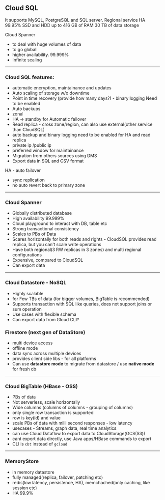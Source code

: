 ## Cloud SQL

It supports MySQL, PostgreSQL and SQL server. 
Regional service 
HA 99.95% 
SSD and HDD 
up to 416 GB of RAM 30 TB of data storage 

Cloud Spanner 
- to deal with huge volumes of data
- to go global
- higher availability. 99.999%
- Infinite scaling

---

### Cloud SQL features: 
- automatic encryption, maintainance and updates
- Auto scaling of storage w/o downtime
- Point in time recovery (provide how many days?) - binary logging Need to be enabled
- Auto backups
- zonal
- HA -> standby for Automatic failover
- Read replica - cross zone/region, can also use external(other service than CloudSQL)
- auto backup and binary logging need to be enabled for HA and read replica
- private ip /public ip
- preferred window for maintainance
- Migration from others sources using DMS
- Export data in SQL and CSV format


HA - auto failover 
- sync replication
- no auto revert back to primary zone 

---

### Cloud Spanner
- Globally distributed database
- High availability 99.999%
- Cloud playground to interact with DB, table etc
- Strong transactional consistency
- Scales to PBs of Data
- Scares horizontally for both reads and rights - CloudSQL provides read replica, but you can't scale write operations
- Have both regional(3 RW replicas in 3 zones) and multi regional configurations
- Expensive, compared to CloudSQL
- Can export data


-----
### Cloud Datastore - NoSQL
- Highly scalable
- for Few TBs of data (for bigger volumes, BigTable is recommended)
- Supports transaction with SQL like queries, does not support joins or sum operation
- Use cases with flexible schema
- Can export data from Gloud CLI?

### Firestore (next gen of DataStore)
- multi device access
- offline mode
- data sync across multiple devices
- provides client side libs - for all platforms
- Can use **datastore mode** to migrate from datastore / use **native mode** for fresh db

---

### Cloud BigTable (HBase - OSS)
- PBs of data 
- Not serverless, scale horizontally
- Wide columns (columns of columns - grouping of columns)
- only single row transaction is supported
- row is key(id) and value
- scale PBs of data with milli second responses - low latency
- usecases - Streams, graph data, real time analytics
- can use Cloud Dataflow to export data to CloudStorage(GCS(S3)) 
- cant export data directly, use Java apps/HBase commands to export
- CLI is `cbt` instead of `gcloud`

---

### MemoryStore
- in memory datastore
- fully managed(replica, failover, patching etc)
- redis(low latency, persistence, HA), memchached(only caching, like session etc)
- HA 99.9%